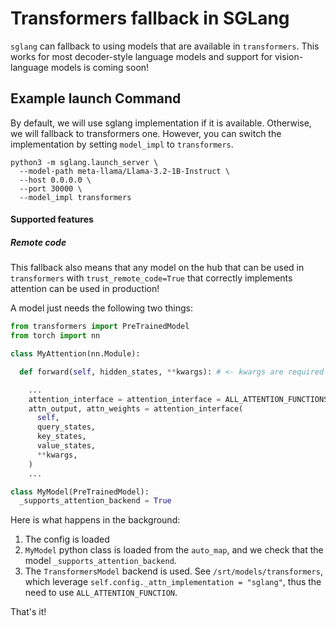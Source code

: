 # Transformers fallback in SGLang

`sglang` can fallback to using models that are available in `transformers`. This works for most decoder-style language models and support for vision-language models is coming soon!

## Example launch Command

By default, we will use sglang implementation if it is available. Otherwise, we will fallback to transformers one. However, you can switch the implementation by setting `model_impl` to `transformers`. 

```shell
python3 -m sglang.launch_server \
  --model-path meta-llama/Llama-3.2-1B-Instruct \ 
  --host 0.0.0.0 \
  --port 30000 \
  --model_impl transformers
```

#### Supported features

##### Remote code

This fallback also means that any model on the hub that can be used in `transformers` with `trust_remote_code=True` that correctly implements attention can be used in production!

A model just needs the following two things:

```python
from transformers import PreTrainedModel
from torch import nn

class MyAttention(nn.Module):

  def forward(self, hidden_states, **kwargs): # <- kwargs are required

    ...
    attention_interface = attention_interface = ALL_ATTENTION_FUNCTIONS[self.config._attn_implementation]
    attn_output, attn_weights = attention_interface(
      self,
      query_states,
      key_states,
      value_states,
      **kwargs,
    )
    ...

class MyModel(PreTrainedModel):
  _supports_attention_backend = True
```

Here is what happens in the background:

1. The config is loaded
2. `MyModel` python class is loaded from the `auto_map`, and we check that the model `_supports_attention_backend`.
3. The `TransformersModel` backend is used. See `/srt/models/transformers`, which leverage `self.config._attn_implementation = "sglang"`, thus the need to use `ALL_ATTENTION_FUNCTION`.

That's it!